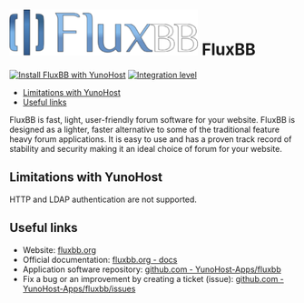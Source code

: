 # <img src="/images/fluxbb_logo.png" height="80px" alt="FluxBB's logo"> FluxBB

[![Install FluxBB with YunoHost](https://install-app.yunohost.org/install-with-yunohost.png)](https://install-app.yunohost.org/?app=fluxbb) [![Integration level](https://dash.yunohost.org/integration/fluxbb.svg)](https://dash.yunohost.org/appci/app/fluxbb)

- [Limitations with YunoHost](#limitations-with-yunohost)
- [Useful links](#useful-links)

FluxBB is fast, light, user-friendly forum software for your website. FluxBB is designed as a lighter, faster alternative to some of the traditional feature heavy forum applications. It is easy to use and has a proven track record of stability and security making it an ideal choice of forum for your website.

## Limitations with YunoHost

HTTP and LDAP authentication are not supported.

## Useful links

+ Website: [fluxbb.org](https://fluxbb.org/)
+ Official documentation: [fluxbb.org - docs](https://fluxbb.org/docs/)
+ Application software repository: [github.com - YunoHost-Apps/fluxbb](https://github.com/YunoHost-Apps/fluxbb_ynh)
+ Fix a bug or an improvement by creating a ticket (issue): [github.com - YunoHost-Apps/fluxbb/issues](https://github.com/YunoHost-Apps/fluxbb_ynh/issues)
